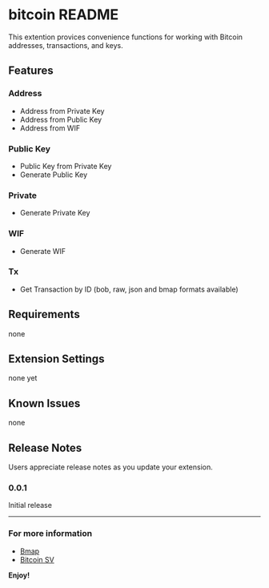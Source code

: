 # bitcoin README

This extention provices convenience functions for working with Bitcoin addresses, transactions, and keys.

## Features

### Address

- Address from Private Key
- Address from Public Key
- Address from WIF

### Public Key

- Public Key from Private Key
- Generate Public Key

### Private

- Generate Private Key

### WIF

- Generate WIF

### Tx

- Get Transaction by ID (bob, raw, json and bmap formats available)

## Requirements

none

## Extension Settings

none yet

## Known Issues

none

## Release Notes

Users appreciate release notes as you update your extension.

### 0.0.1

Initial release

---

### For more information

- [Bmap](http://bmapjs.com)
- [Bitcoin SV](https://bitcoinsv.com/)

**Enjoy!**
